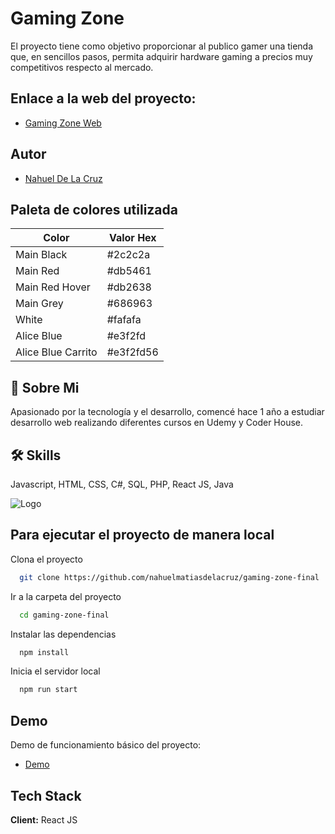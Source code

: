 
# Gaming Zone

El proyecto tiene como objetivo proporcionar al publico gamer una tienda que, en
sencillos pasos, permita adquirir hardware gaming a precios muy competitivos respecto al
mercado.

## Enlace a la web del proyecto:
- [Gaming Zone Web](https://gaming-zone-shop.netlify.app)


## Autor

- [Nahuel De La Cruz](https://www.linkedin.com/in/nahuel-de-la-cruz/)
## Paleta de colores utilizada

| Color             | Valor Hex                                                                |
| ----------------- | ------------------------------------------------------------------ |
| Main Black | #2c2c2a |
| Main Red | #db5461 |
| Main Red Hover | #db2638 |
| Main Grey | #686963 |
| White | #fafafa |
| Alice Blue | #e3f2fd |
| Alice Blue Carrito | #e3f2fd56 |


## 🚀 Sobre Mi
Apasionado por la tecnología y el desarrollo, comencé hace 1 año a estudiar desarrollo
web realizando diferentes cursos en Udemy y Coder House.
## 🛠 Skills
Javascript, HTML, CSS, C#, SQL, PHP, React JS, Java


![Logo](https://i.ibb.co/84PzkTN/logo.jpg)



## Para ejecutar el proyecto de manera local

Clona el proyecto

```bash
  git clone https://github.com/nahuelmatiasdelacruz/gaming-zone-final
```

Ir a la carpeta del proyecto

```bash
  cd gaming-zone-final
```

Instalar las dependencias

```bash
  npm install
```

Inicia el servidor local

```bash
  npm run start
```
## Demo

Demo de funcionamiento básico del proyecto:

- [Demo](https://drive.google.com/file/d/1IoBhUUrzaO1C-DvlEplsMrhpLBBrrza4/view?usp=sharing)


## Tech Stack

**Client:** React JS